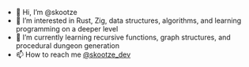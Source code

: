 - 👋 Hi, I’m @skootze
- 👀 I’m interested in Rust, Zig, data structures, algorithms, and learning programming on a deeper level
- 🌱 I’m currently learning recursive functions, graph structures, and procedural dungeon generation
- 📫 How to reach me [@skootze_dev](https://twitter.com/skootze_dev)
